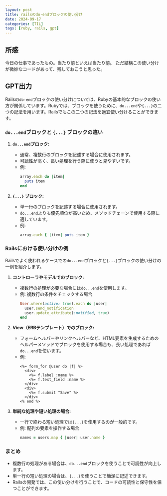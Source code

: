 ```yaml
---
layout: post
title: railsのdo-endブロックの使い分け
date: 2024-09-17
categories: [TIL]
tags: [ruby, rails, gpt]
---
```


## 所感

今日の仕事であったもの。当たり前といえば当たり前。
ただ結構この使い分けが微妙なコードがあって、残しておこうと思った。

## GPT出力

Railsの`do-end`ブロックの使い分けについては、Rubyの基本的なブロックの使い方が関係しています。Rubyでは、ブロックを使うために、`do...end`や`{...}`の二つの記法を用います。Railsでもこの二つの記法を適宜使い分けることができます。

### `do...end`ブロックと `{...}` ブロックの違い

1. **`do...end`ブロック:**
   - 通常、複数行のブロックを記述する場合に使用されます。
   - 可読性が高く、長い処理を行う際に使うと見やすいです。
   - 例:
     ```ruby
     array.each do |item|
       puts item
     end
     ```

2. **`{...}` ブロック:**
   - 単一行のブロックを記述する場合に使用されます。
   - `do...end`よりも優先順位が高いため、メソッドチェーンで使用する際に適しています。
   - 例:
     ```ruby
     array.each { |item| puts item }
     ```

### Railsにおける使い分けの例

Railsでよく使われるケースでの`do...end`ブロックと`{...}`ブロックの使い分けの一例を紹介します。

1. **コントローラやモデルでのブロック:**
   - 複数行の処理が必要な場合には`do...end`を使用します。
   - 例: 複数行の条件をチェックする場合
     ```ruby
     User.where(active: true).each do |user|
       user.send_notification
       user.update_attribute(:notified, true)
     end
     ```

2. **View（ERBテンプレート）でのブロック:**
   - フォームヘルパーやリンクヘルパーなど、HTML要素を生成するためのヘルパーメソッドでブロックを使用する場合も、長い処理であれば`do...end`を使います。
   - 例:
     ```erb
     <%= form_for @user do |f| %>
       <div>
         <%= f.label :name %>
         <%= f.text_field :name %>
       </div>
       <div>
         <%= f.submit "Save" %>
       </div>
     <% end %>
     ```

3. **単純な処理や短い処理の場合:**
   - 一行で終わる短い処理では`{...}`を使用するのが一般的です。
   - 例: 配列の要素を操作する場合
     ```ruby
     names = users.map { |user| user.name }
     ```

### まとめ

- 複数行の処理がある場合は、`do...end`ブロックを使うことで可読性が向上します。
- 単一行の短い処理の場合は、`{...}`を使うことで簡潔に記述できます。
- Railsの開発では、この使い分けを行うことで、コードの可読性と保守性を保つことができます。